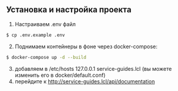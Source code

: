 ## Установка и настройка проекта

1. Настраиваем .env файл

```bash
$ cp .env.example .env
```

2. Поднимаем контейнеры в фоне через docker-compose:

```bash
$ docker-compose up -d --build
```

3. добавляем в /etc/hosts 127.0.0.1 service-guides.lcl (вы можете изменить его в docker/default.conf)
4. перейдите к http://service-guides.lcl/api/documentation

